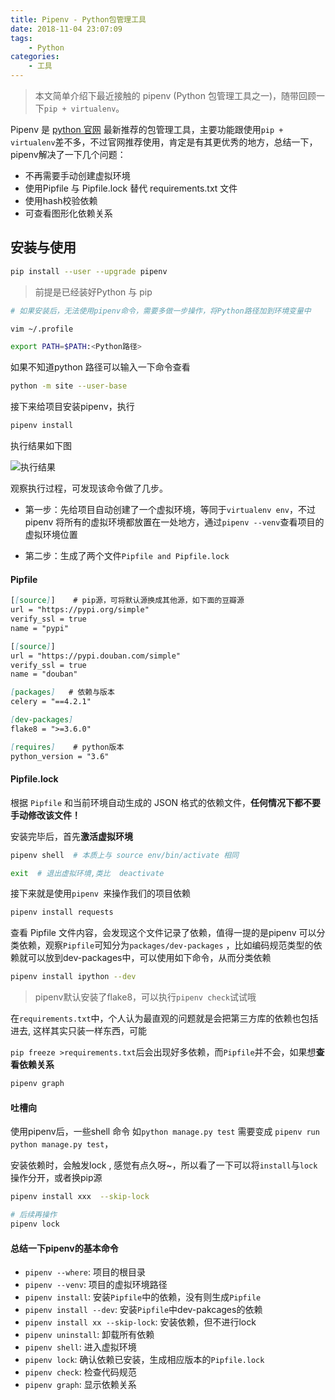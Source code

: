 ```yaml
---
title: Pipenv - Python包管理工具
date: 2018-11-04 23:07:09
tags:
    - Python
categories:
    - 工具
---
```

> 本文简单介绍下最近接触的 pipenv (Python 包管理工具之一)，随带回顾一下`pip + virtualenv`。



Pipenv  是 <a href='Python.org'>python 官网</a> 最新推荐的包管理工具，主要功能跟使用`pip + virtualenv`差不多，不过官网推荐使用，肯定是有其更优秀的地方，总结一下，pipenv解决了一下几个问题：

- 不再需要手动创建虚拟环境
- 使用Pipfile 与 Pipfile.lock 替代 requirements.txt 文件
- 使用hash校验依赖
- 可查看图形化依赖关系



## 安装与使用

```bash
pip install --user --upgrade pipenv
```

> 前提是已经装好Python 与 pip

```bash
# 如果安装后，无法使用pipenv命令，需要多做一步操作，将Python路径加到环境变量中

vim ~/.profile

export PATH=$PATH:<Python路径>
```

如果不知道python 路径可以输入一下命令查看

```bash
python -m site --user-base
```

接下来给项目安装pipenv，执行

```bash
pipenv install
```

执行结果如下图

![执行结果](http://pdc0iq8f2.bkt.clouddn.com/pipenv.png)

观察执行过程，可发现该命令做了几步。

- 第一步：先给项目自动创建了一个虚拟环境，等同于`virtualenv env`，不过pipenv 将所有的虚拟环境都放置在一处地方，通过`pipenv --venv`查看项目的虚拟环境位置

- 第二步：生成了两个文件`Pipfile and Pipfile.lock`


#### Pipfile

```markdown
[[source]]    # pip源，可将默认源换成其他源，如下面的豆瓣源
url = "https://pypi.org/simple"
verify_ssl = true
name = "pypi"

[[source]]
url = "https://pypi.douban.com/simple"
verify_ssl = true
name = "douban"

[packages]   # 依赖与版本
celery = "==4.2.1"

[dev-packages]
flake8 = ">=3.6.0"

[requires]    # python版本
python_version = "3.6"
```

#### Pipfile.lock

根据 `Pipfile` 和当前环境自动生成的 JSON 格式的依赖文件，**任何情况下都不要手动修改该文件！**


安装完毕后，首先**激活虚拟环境**

```bash
pipenv shell  # 本质上与 source env/bin/activate 相同

exit  # 退出虚拟环境,类比  deactivate
```

接下来就是使用`pipenv `来操作我们的项目依赖

```bash
pipenv install requests
```

查看 Pipfile 文件内容，会发现这个文件记录了依赖，值得一提的是pipenv 可以分类依赖，观察`Pipfile`可知分为`packages/dev-packages` ，比如编码规范类型的依赖就可以放到dev-packages中，可以使用如下命令，从而分类依赖

```bash
pipenv install ipython --dev
```

> pipenv默认安装了flake8，可以执行`pipenv check`试试哦


在`requirements.txt`中，个人认为最直观的问题就是会把第三方库的依赖也包括进去, 这样其实只装一样东西，可能

`pip freeze >requirements.txt`后会出现好多依赖，而`Pipfile`并不会，如果想**查看依赖关系**

```bash
pipenv graph
```

#### 吐槽向

使用pipenv后，一些shell 命令 如`python manage.py test` 需要变成 `pipenv run python manage.py test`，

安装依赖时，会触发lock , 感觉有点久呀~，所以看了一下可以将`install`与`lock`操作分开，或者换pip源

```bash
pipenv install xxx  --skip-lock

# 后续再操作
pipenv lock
```

#### 总结一下pipenv的基本命令

- `pipenv --where`:  项目的根目录
- `pipenv --venv`: 项目的虚拟环境路径
- `pipenv install`:  安装`Pipfile`中的依赖，没有则生成`Pipfile`
- `pipenv install --dev`:  安装`Pipfile`中dev-pakcages的依赖
- `pipenv install xx --skip-lock`: 安装依赖，但不进行lock
- `pipenv uninstall`: 卸载所有依赖
- `pipenv shell`: 进入虚拟环境
- `pipenv lock`: 确认依赖已安装，生成相应版本的`Pipfile.lock`
- `pipenv check`: 检查代码规范
- `pipenv graph`: 显示依赖关系
